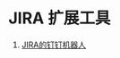 JIRA 扩展工具
================================================================================================

1. [JIRA的钉钉机器人](jira-leaf-webhook/jira-leaf-webhook-dingding)